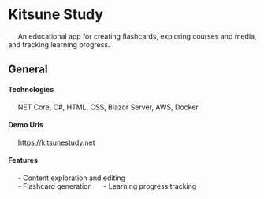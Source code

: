 # Kitsune Study

&nbsp;&nbsp;&nbsp;&nbsp; An educational app for creating flashcards, exploring courses and media, and tracking learning progress.

## General

#### Technologies
&nbsp;&nbsp;&nbsp;&nbsp; NET Core, C#, HTML, CSS, Blazor Server, AWS, Docker

#### Demo Urls
&nbsp;&nbsp;&nbsp;&nbsp; https://kitsunestudy.net

#### Features

&nbsp;&nbsp;&nbsp;&nbsp; - Content exploration and editing  
&nbsp;&nbsp;&nbsp;&nbsp; - Flashcard generation
&nbsp;&nbsp;&nbsp;&nbsp; - Learning progress tracking
